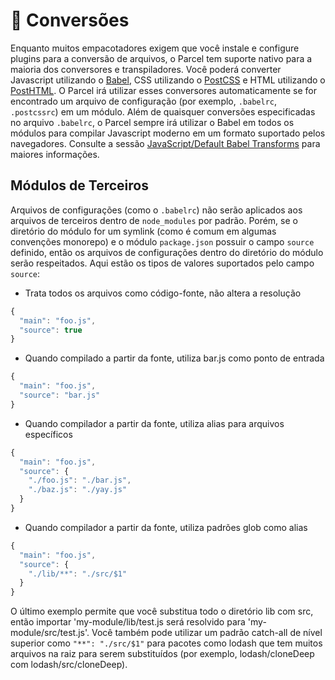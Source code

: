 # 🐠 Conversões

Enquanto muitos empacotadores exigem que você instale e configure plugins para a conversão de arquivos, o Parcel tem suporte nativo para a maioria dos conversores e transpiladores. Você poderá converter Javascript utilizando o [Babel](https://babeljs.io), CSS utilizando o [PostCSS](http://postcss.org) e HTML utilizando o [PostHTML](https://github.com/posthtml/posthtml). O Parcel irá utilizar esses conversores automaticamente se for encontrado um arquivo de configuração \(por exemplo, `.babelrc`, `.postcssrc`\) em um módulo. Além de quaisquer conversões especificadas no arquivo `.babelrc`, o Parcel sempre irá utilizar o Babel em todos os módulos para compilar Javascript moderno em um formato suportado pelos navegadores. Consulte a sessão [JavaScript/Default Babel Transforms](https://github.com/amymariaparker2401/website/tree/574adba7f88c1181c822d553056158f78247bbe7/src/i18n/pt/docs/javascript.html#conversoes-padroes-do-babel) para maiores informações.

## Módulos de Terceiros

Arquivos de configurações \(como o `.babelrc`\) não serão aplicados aos arquivos de terceiros dentro de `node_modules` por padrão. Porém, se o diretório do módulo for um symlink \(como é comum em algumas convenções monorepo\) e o módulo `package.json` possuir o campo `source` definido, então os arquivos de configurações dentro do diretório do módulo serão respeitados. Aqui estão os tipos de valores suportados pelo campo `source`:

* Trata todos os arquivos como código-fonte, não altera a resolução

```javascript
{
  "main": "foo.js",
  "source": true
}
```

* Quando compilado a partir da fonte, utiliza bar.js como ponto de entrada

```javascript
{
  "main": "foo.js",
  "source": "bar.js"
}
```

* Quando compilador a partir da fonte, utiliza alias para arquivos específicos

```javascript
{
  "main": "foo.js",
  "source": {
    "./foo.js": "./bar.js",
    "./baz.js": "./yay.js"
  }
}
```

* Quando compilador a partir da fonte, utiliza padrões glob como alias

```javascript
{
  "main": "foo.js",
  "source": {
    "./lib/**": "./src/$1"
  }
}
```

O último exemplo permite que você substitua todo o diretório lib com src, então importar 'my-module/lib/test.js será resolvido para 'my-module/src/test.js'. Você também pode utilizar um padrão catch-all de nível superior como `"**": "./src/$1"` para pacotes como lodash que tem muitos arquivos na raiz para serem substituídos \(por exemplo, lodash/cloneDeep com lodash/src/cloneDeep\).

